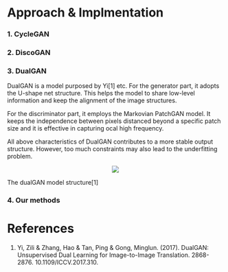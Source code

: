 # Approach & Implmentation

### 1. CycleGAN

### 2. DiscoGAN

### 3. DualGAN
DualGAN is a model purposed by Yi[1] etc. For the generator part, it adopts the U-shape net structure. This helps the model to share low-level information and keep the alignment of the image structures.

For the discriminator part, it employs the Markovian PatchGAN model. It keeps the independence between pixels distanced beyond a specific patch size and it is effective in capturing ocal high frequency.

All above characteristics of DualGAN contributes to a more stable output structure. However, too much constraints may also lead to the underfitting problem.

<p align="center">
  <img style={{width: 900}} src={require('./img/dualGAN.png').default} />
  <figcaption>The dualGAN model structure[1]</figcaption>
</p>



### 4. Our methods


# References
1. Yi, Zili & Zhang, Hao & Tan, Ping & Gong, Minglun. (2017). DualGAN: Unsupervised Dual Learning for Image-to-Image Translation. 2868-2876. 10.1109/ICCV.2017.310. 
